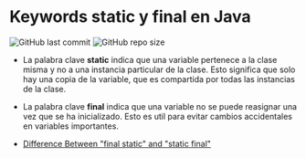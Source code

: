 # Keywords static y final en Java

![GitHub last commit](https://img.shields.io/github/last-commit/sanchezih/final-static-keywords-java)
![GitHub repo size](https://img.shields.io/github/repo-size/sanchezih/final-static-keywords-java)

- La palabra clave **static** indica que una variable pertenece a la clase misma y no a una instancia particular de la clase. Esto significa que solo hay una copia de la variable, que es compartida por todas las instancias de la clase.

- La palabra clave **final** indica que una variable no se puede reasignar una vez que se ha inicializado. Esto es util para evitar cambios accidentales en variables importantes.

- [Difference Between "final static" and "static final"](https://www.baeldung.com/java-static-final-order)
